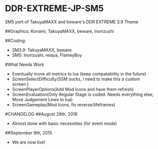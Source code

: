 # DDR-EXTREME-JP-SM5
SM5 port of TakuyaMAXX and beware's DDR EXTREME 3.9 Theme

##Graphics: Konami, TakuyaMAXX, beware, Inorizushi

##Coding:
 - SM3.9: TakuyaMAXX, beware
 - SM5: Inorizushi, reiaya, FlameyBoy

#What Needs Work
- Eventually move all metrics to lua (keep compatability in the future)
- ScreenSelectDifficulty(SSM sucks, I need to make this a custom screen.)
- ScreenPlayerOptions(Add Mod Icons and have them refresh)
- ScreenEvaluation(Only Regular Stage is coded. Needs everything else; Move Judgement Lines to lua)
- ScreenGameplay(Mod Icons, fix reverse/lifeframes)

#CHANGELOG
##August 29th, 2016
- Almost done with basic necessities (for event mode)

##September 9th, 2015
- We are now live!
